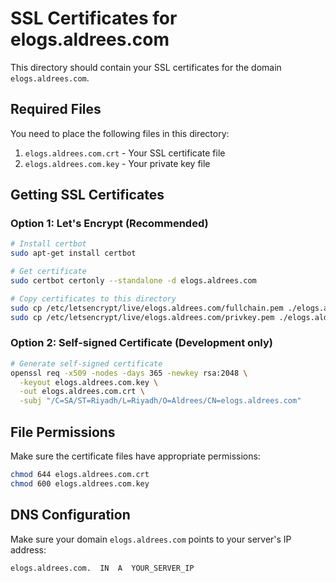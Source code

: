 # SSL Certificates for elogs.aldrees.com

This directory should contain your SSL certificates for the domain `elogs.aldrees.com`.

## Required Files

You need to place the following files in this directory:

1. `elogs.aldrees.com.crt` - Your SSL certificate file
2. `elogs.aldrees.com.key` - Your private key file

## Getting SSL Certificates

### Option 1: Let's Encrypt (Recommended)
```bash
# Install certbot
sudo apt-get install certbot

# Get certificate
sudo certbot certonly --standalone -d elogs.aldrees.com

# Copy certificates to this directory
sudo cp /etc/letsencrypt/live/elogs.aldrees.com/fullchain.pem ./elogs.aldrees.com.crt
sudo cp /etc/letsencrypt/live/elogs.aldrees.com/privkey.pem ./elogs.aldrees.com.key
```

### Option 2: Self-signed Certificate (Development only)
```bash
# Generate self-signed certificate
openssl req -x509 -nodes -days 365 -newkey rsa:2048 \
  -keyout elogs.aldrees.com.key \
  -out elogs.aldrees.com.crt \
  -subj "/C=SA/ST=Riyadh/L=Riyadh/O=Aldrees/CN=elogs.aldrees.com"
```

## File Permissions
Make sure the certificate files have appropriate permissions:
```bash
chmod 644 elogs.aldrees.com.crt
chmod 600 elogs.aldrees.com.key
```

## DNS Configuration
Make sure your domain `elogs.aldrees.com` points to your server's IP address:
```
elogs.aldrees.com.  IN  A  YOUR_SERVER_IP
```
